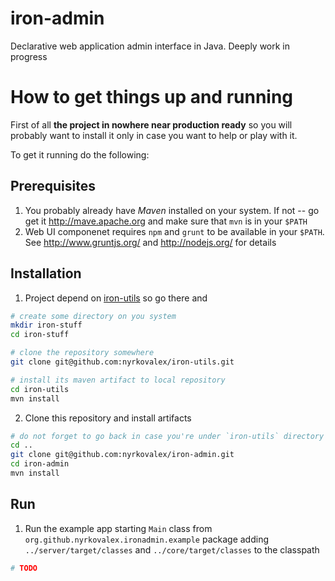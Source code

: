 iron-admin
==========

Declarative web application admin interface in Java. Deeply work in progress


# How to get things up and running

First of all **the project in nowhere near production ready** so you will probably want to install it only in case you want to help or play with it.

To get it running do the following:

## Prerequisites

1. You probably already have *Maven* installed on your system. If not -- go get it http://mave.apache.org and make sure that `mvn` is in your `$PATH`
2. Web UI componenet requires `npm` and `grunt` to be available in your `$PATH`. See http://www.gruntjs.org/ and http://nodejs.org/ for details

## Installation

1. Project depend on [iron-utils](https://github.com/nyrkovalex/iron-utils) so go there and
  ```bash
  # create some directory on you system
  mkdir iron-stuff
  cd iron-stuff
  
  # clone the repository somewhere
  git clone git@github.com:nyrkovalex/iron-utils.git
  
  # install its maven artifact to local repository
  cd iron-utils
  mvn install
  ```
2. Clone this repository and install artifacts
  ```bash
  # do not forget to go back in case you're under `iron-utils` directory
  cd ..
  git clone git@github.com:nyrkovalex/iron-admin.git
  cd iron-admin
  mvn install
  ```

## Run

1. Run the example app starting `Main` class from `org.github.nyrkovalex.ironadmin.example` package adding `../server/target/classes` and `../core/target/classes` to the classpath
  ```bash
  # TODO
  ```
